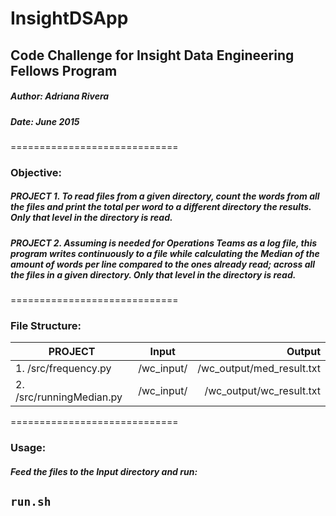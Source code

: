 # InsightDSApp
## Code Challenge for Insight Data Engineering Fellows Program

##### Author: Adriana Rivera
##### Date: June 2015
=============================

### Objective:
##### PROJECT 1. To read files from a given directory, count the words from all the files and print the total per word to a different directory the results. Only that level in the directory is read.
##### PROJECT 2.  Assuming is needed for Operations Teams as a log file, this program writes continuously to a file while calculating the Median of the amount of words per line compared to the ones already read; across all the files in a given directory. Only that level in the directory is read.

=============================

### File Structure:

| PROJECT       | Input         |                Output       |
| ------------- |:-------------:| ---------------------------:|
| 1. /src/frequency.py | /wc_input/      | /wc_output/med_result.txt   |
| 2. /src/runningMedian.py     | /wc_input/      | /wc_output/wc_result.txt       |

=============================

### Usage:


##### Feed the files to the Input directory and run:
##        `run.sh`
